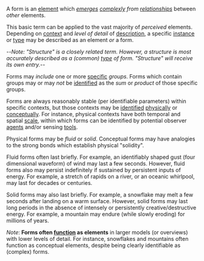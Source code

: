 A form is an [element](https://github.com/gcassel/Modular-Organization-Terminology/blob/master/terms/element.md) which *[emerges](https://github.com/gcassel/Modular-Organization-Terminology/blob/master/terms/emergence.md) [complexly](https://github.com/gcassel/Modular-Organization-Terminology/blob/master/terms/complex.md) from* *[relationships](https://github.com/gcassel/Modular-Organization-Terminology/blob/master/terms/relationship.md)* between *other* elements.   

This basic term can be applied to the vast majority of *perceived* elements.  Depending on [context](https://github.com/gcassel/Modular-Organization-Terminology/blob/master/terms/context.md) and *level of detail* of [description](https://github.com/gcassel/Modular-Organization-Terminology/blob/master/terms/description.md), a specific [instance](https://github.com/gcassel/Modular-Organization-Terminology/blob/master/terms/instance.md) or [type](https://github.com/gcassel/Modular-Organization-Terminology/blob/master/terms/type.md) may be described as an element *or* a form.

--*Note: "Structure" is a closely related term.  However, a structure is most accurately described as a (common) [type](https://github.com/gcassel/Modular-Organization-Terminology/blob/master/terms/type.md) of form.  "Structure" will receive its own entry.*-- 

Forms may *include* one or more [specific](https://github.com/gcassel/Modular-Organization-Terminology/blob/master/terms/specific.md) *groups*.  Forms which contain groups may or may *not* be [identified](https://github.com/gcassel/Modular-Organization-Terminology/blob/master/terms/identify.md) as the *sum* or *product* of those specific groups.

Forms are always reasonably stable (per identifiable parameters) within specific contexts, but those contexts may be [identified](https://github.com/gcassel/Modular-Organization-Terminology/blob/master/terms/identify.md) [physically](https://github.com/gcassel/Modular-Organization-Terminology/blob/master/terms/physical.md) or [conceptually](https://github.com/gcassel/Modular-Organization-Terminology/blob/master/terms/concept.md).  For instance, physical contexts have both temporal and spatial [scale](https://github.com/gcassel/Modular-Organization-Terminology/blob/master/terms/scale.md), within which forms can be identified by potential observer [agents](https://github.com/gcassel/Modular-Organization-Terminology/blob/master/terms/agent.md) and/or sensing [tools](https://github.com/gcassel/Modular-Organization-Terminology/blob/master/terms/tool.md).  

Physical forms may be *fluid* or *solid*.  Conceptual forms may have analogies to the strong bonds which establish physical "solidity".

Fluid forms often last briefly.  For example, an identifiably shaped gust (four dimensional waveform) of wind may last a few seconds.  However, fluid forms also may persist indefinitely if sustained by persistent inputs of energy.  For example, a stretch of rapids on a river, or an oceanic whirlpool, may last for decades or centuries.  

Solid forms may also last briefly.  For example, a snowflake may melt a few seconds after landing on a warm surface.  However, solid forms may last long periods in the absence of intensely or persistently creative/destructive energy.  For example, a mountain may endure (while slowly eroding) for millions of years.   

*Note*:  **Forms often [function](https://github.com/gcassel/Modular-Organization-Terminology/blob/master/terms/function.md) as elements** in larger models (or overviews) with lower levels of detail.  For instance, snowflakes and mountains often function as conceptual elements, despite being clearly identifiable as (complex) forms.
